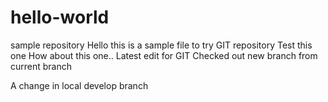 # hello-world
sample repository
Hello this is a sample file to try GIT repository
Test this one
How about this one.. Latest edit for GIT
Checked out new branch from current branch

A change in local develop branch